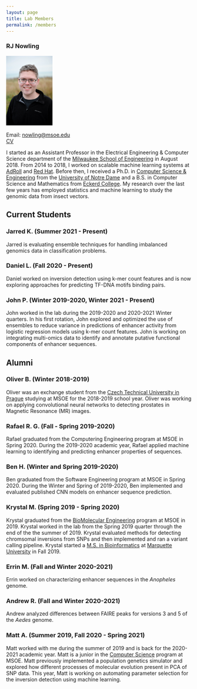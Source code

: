 ```yaml
---
layout: page
title: Lab Members
permalink: /members
---
```


### RJ Nowling

<img src="/images/photos/nowling.jpg" width="25%" height="25%" />

Email: nowling@msoe.edu<br />[CV](/static/rnowling_resume.pdf)

I started as an Assistant Professor in the Electrical Engineering & Computer Science department of the [Milwaukee School of Engineering](https://www.msoe.edu) in August 2018.  From 2014 to 2018, I worked on scalable machine learning systems at [AdRoll](http://www.adroll.com/) and [Red Hat](http://www.redhat.com/). Before then, I received a Ph.D. in [Computer Science & Engineering](http://cse.nd.edu/) from the [University of Notre Dame](http://www.nd.edu) and a B.S. in Computer Science and Mathematics from [Eckerd College](http://www.eckerd.edu).  My research over the last few years has employed statistics and machine learning to study the genomic data from insect vectors.

## **Current Students**

### Jarred K. (Summer 2021 - Present)
Jarred is evaluating ensemble techniques for handling imbalanced genomics data in classification problems.

### Daniel L. (Fall 2020 - Present)
Daniel worked on inversion detection using k-mer count features and is now exploring approaches for predicting TF-DNA motifs binding pairs.

### John P. (Winter 2019-2020, Winter 2021 - Present)
John worked in the lab during the 2019-2020 and 2020-2021 Winter quarters.  In his first rotation, John explored and optimized the use of ensembles to reduce variance in predictions of enhancer activity from logistic regression models using k-mer count features.  John is working on integrating multi-omics data to identify and annotate putative functional components of enhancer sequences.

## **Alumni**

### Oliver B. (Winter 2018-2019)
Oliver was an exchange student from the [Czech Technical University in Prague](https://www.cvut.cz/en) studying at MSOE for the 2018-2019 school year.  Oliver was working on applying convolutional neural networks to detecting prostates in Magnetic Resonance (MR) images.

### Rafael R. G. (Fall - Spring 2019-2020)
Rafael graduated from the Computering Engineering program at MSOE in Spring 2020.  During the 2019-2020 academic year, Rafael applied machine learning to identifying and predicting enhancer properties of sequences.

### Ben H. (Winter and Spring 2019-2020)
Ben graduated from the Software Engineering program at MSOE in Spring 2020.  During the Winter and Spring of 2019-2020, Ben implemented and evaluated published CNN models on enhancer sequence prediction.

### Krystal M. (Spring 2019 - Spring 2020)
Krystal graduated from the [BioMolecular Engineering](https://www.msoe.edu/academics/undergraduate-degrees/engineering/biomolecular-engineering/) program at MSOE in 2019. Krystal worked in the lab from the Spring 2019 quarter through the end of the the summer of 2019. Krystal evaluated methods for detecting chromsomal inversions from SNPs and then implemented and ran a variant calling pipeline.  Krystal started a [M.S. in Bioinformatics](https://www.marquette.edu/grad/programs-bioinformatics.php) at [Marquette University](https://www.marquette.edu/) in Fall 2019.

### Errin M. (Fall and Winter 2020-2021)
Errin worked on characterizing enhancer sequences in the *Anopheles* genome.

### Andrew R. (Fall and Winter 2020-2021)
Andrew analyzed differences between FAIRE peaks for versions 3 and 5 of the *Aedes* genome.

### Matt A. (Summer 2019, Fall 2020 - Spring 2021)
Matt worked with me during the summer of 2019 and is back for the 2020-2021 academic year.  Matt is a junior in the [Computer Science](https://www.msoe.edu/academics/undergraduate-degrees/engineering/computer-science/) program at MSOE.  Matt previously implemented a population genetics simulator and explored how different processes of molecular evolution present in PCA of SNP data.  This year, Matt is working on automating parameter selection for the inversion detection using machine learning.
